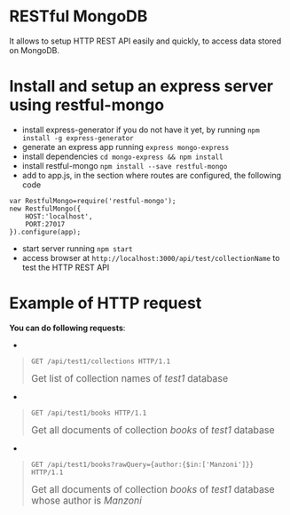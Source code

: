 RESTful MongoDB
============================

It allows to setup HTTP REST API easily and quickly, to access data stored on MongoDB.


# Install and setup an express server using restful-mongo

* install express-generator if you do not have it yet, by running `npm install -g express-generator`
* generate an express app running `express mongo-express` 
* install dependencies `cd mongo-express && npm install`
* install restful-mongo `npm install --save restful-mongo`
* add to app.js, in the section where routes are configured, the following code

```
var RestfulMongo=require('restful-mongo');
new RestfulMongo({
    HOST:'localhost',
    PORT:27017
}).configure(app);
```

* start server running `npm start`
* access browser at `http://localhost:3000/api/test/collectionName` to test the HTTP REST API



# Example of HTTP request

**You can do following requests**:

* 
 > ```
 > GET /api/test1/collections HTTP/1.1
 > ```
 >
 > <big>Get list of collection names of *test1* database </big>

* 
 >```
 >GET /api/test1/books HTTP/1.1
 >```
 >
 ><big>Get all documents of collection *books* of *test1* database </big>


* 
 >```
 >GET /api/test1/books?rawQuery={author:{$in:['Manzoni']}} HTTP/1.1
 >```
 >
 ><big>Get all documents of collection *books* of *test1* database whose author is *Manzoni*</big>





